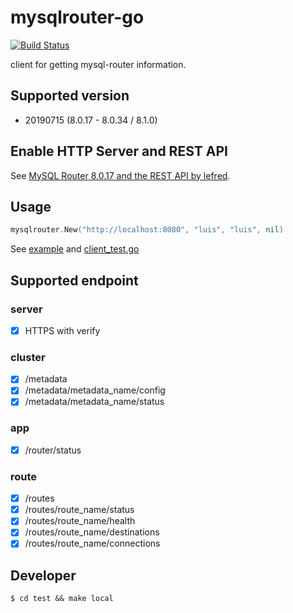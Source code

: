 mysqlrouter-go
==============
[![Build Status](https://cloud.drone.io/api/badges/rluisr/mysqlrouter-go/status.svg)](https://cloud.drone.io/rluisr/mysqlrouter-go)

client for getting mysql-router information.

Supported version
-----------------
- 20190715 (8.0.17 - 8.0.34 / 8.1.0)

Enable HTTP Server and REST API
-------------------------------
See [MySQL Router 8.0.17 and the REST API by lefred](https://lefred.be/content/mysqlrouter-8-0-17-and-the-rest-api/).

Usage
-----
```go
mysqlrouter.New("http://localhost:8080", "luis", "luis", nil)
```

See [example](example/main.go) and [client_test.go](client_test.go)

Supported endpoint
-------------------
### server
- [x] HTTPS with verify

### cluster
- [x] /metadata
- [x] /metadata/metadata_name/config
- [x] /metadata/metadata_name/status

### app
- [x] /router/status

### route
- [x] /routes
- [x] /routes/route_name/status
- [x] /routes/route_name/health
- [x] /routes/route_name/destinations
- [x] /routes/route_name/connections

Developer
---------
```shell
$ cd test && make local
```
